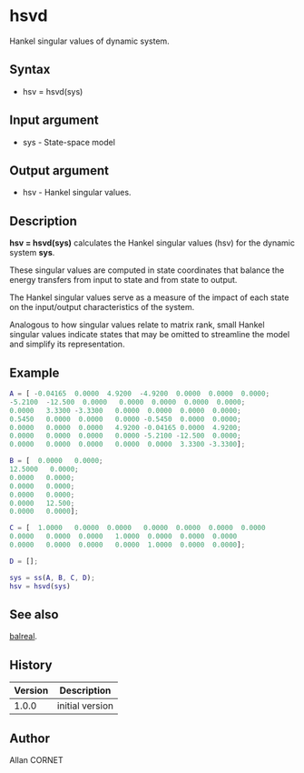 # hsvd

Hankel singular values of dynamic system.

## Syntax

- hsv = hsvd(sys)

## Input argument

- sys - State-space model

## Output argument

- hsv - Hankel singular values.

## Description

  <p><b>hsv = hsvd(sys)</b> calculates the Hankel singular values (hsv) for the dynamic system <b>sys</b>.</p>
  <p>These singular values are computed in state coordinates that balance the energy transfers from input to state and from state to output.</p>
  <p>The Hankel singular values serve as a measure of the impact of each state on the input/output characteristics of the system.</p>
  <p>Analogous to how singular values relate to matrix rank, small Hankel singular values indicate states that may be omitted to streamline the model and simplify its representation.</p>

## Example

```matlab
A = [ -0.04165  0.0000  4.9200  -4.9200  0.0000  0.0000  0.0000;
-5.2100  -12.500  0.0000   0.0000  0.0000  0.0000  0.0000;
0.0000   3.3300 -3.3300   0.0000  0.0000  0.0000  0.0000;
0.5450   0.0000  0.0000   0.0000 -0.5450  0.0000  0.0000;
0.0000   0.0000  0.0000   4.9200 -0.04165 0.0000  4.9200;
0.0000   0.0000  0.0000   0.0000 -5.2100 -12.500  0.0000;
0.0000   0.0000  0.0000   0.0000  0.0000  3.3300 -3.3300];

B = [  0.0000   0.0000;
12.5000   0.0000;
0.0000   0.0000;
0.0000   0.0000;
0.0000   0.0000;
0.0000   12.500;
0.0000   0.0000];

C = [  1.0000   0.0000  0.0000   0.0000  0.0000  0.0000  0.0000
0.0000   0.0000  0.0000   1.0000  0.0000  0.0000  0.0000
0.0000   0.0000  0.0000   0.0000  1.0000  0.0000  0.0000];

D = [];

sys = ss(A, B, C, D);
hsv = hsvd(sys)
```

## See also

[balreal](balreal.md).

## History

| Version | Description     |
| ------- | --------------- |
| 1.0.0   | initial version |

## Author

Allan CORNET
